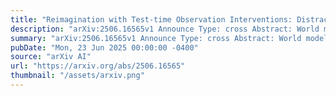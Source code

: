 ```yaml
---
title: "Reimagination with Test-time Observation Interventions: Distractor-Robust World Model Predictions for Visual Model Predictive Control"
description: "arXiv:2506.16565v1 Announce Type: cross Abstract: World models enable robots to 'imagine' future observations given current observations and planned actions, and have been increasingly adopted as generalized dynamics models to facilitate robot learning. Despite their promise, these models remain brittle when encountering novel visual distractors such as objects and background elements rarely seen during training. Specifically, novel distractors can corrupt action outcome predictions, causing downstream failures when robots rely on the world model imaginations for planning or action verification. In this work, we propose Reimagination with Observation Intervention (ReOI), a simple yet effective test-time strategy that enables world models to predict more reliable action outcomes in open-world scenarios where novel and unanticipated visual distractors are inevitable. Given the current robot observation, ReOI first detects visual distractors by identifying which elements of the scene degrade in physically implausible ways during world model prediction. Then, it modifies the current observation to remove these distractors and bring the observation closer to the training distribution. Finally, ReOI 'reimagines' future outcomes with the modified observation and reintroduces the distractors post-hoc to preserve visual consistency for downstream planning and verification. We validate our approach on a suite of robotic manipulation tasks in the context of action verification, where the verifier needs to select desired action plans based on predictions from a world model. Our results show that ReOI is robust to both in-distribution and out-of-distribution visual distractors. Notably, it improves task success rates by up to 3x in the presence of novel distractors, significantly outperforming action verification that relies on world model predictions without imagination interventions."
summary: "arXiv:2506.16565v1 Announce Type: cross Abstract: World models enable robots to 'imagine' future observations given current observations and planned actions, and have been increasingly adopted as generalized dynamics models to facilitate robot learning. Despite their promise, these models remain brittle when encountering novel visual distractors such as objects and background elements rarely seen during training. Specifically, novel distractors can corrupt action outcome predictions, causing downstream failures when robots rely on the world model imaginations for planning or action verification. In this work, we propose Reimagination with Observation Intervention (ReOI), a simple yet effective test-time strategy that enables world models to predict more reliable action outcomes in open-world scenarios where novel and unanticipated visual distractors are inevitable. Given the current robot observation, ReOI first detects visual distractors by identifying which elements of the scene degrade in physically implausible ways during world model prediction. Then, it modifies the current observation to remove these distractors and bring the observation closer to the training distribution. Finally, ReOI 'reimagines' future outcomes with the modified observation and reintroduces the distractors post-hoc to preserve visual consistency for downstream planning and verification. We validate our approach on a suite of robotic manipulation tasks in the context of action verification, where the verifier needs to select desired action plans based on predictions from a world model. Our results show that ReOI is robust to both in-distribution and out-of-distribution visual distractors. Notably, it improves task success rates by up to 3x in the presence of novel distractors, significantly outperforming action verification that relies on world model predictions without imagination interventions."
pubDate: "Mon, 23 Jun 2025 00:00:00 -0400"
source: "arXiv AI"
url: "https://arxiv.org/abs/2506.16565"
thumbnail: "/assets/arxiv.png"
---
```


